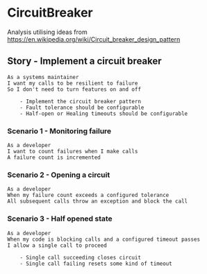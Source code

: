 # CircuitBreaker
Analysis utilising ideas from https://en.wikipedia.org/wiki/Circuit_breaker_design_pattern

## Story - Implement a circuit breaker

    As a systems maintainer
    I want my calls to be resilient to failure
    So I don't need to turn features on and off

        - Implement the circuit breaker pattern
        - Fault tolerance should be configurable
        - Half-open or Healing timeouts should be configurable


### Scenario 1 - Monitoring failure

    As a developer
    I want to count failures when I make calls
    A failure count is incremented

### Scenario 2 - Opening a circuit

    As a developer
    When my failure count exceeds a configured tolerance
    All subsequent calls throw an exception and block the call

### Scenario 3 -  Half opened state

    As a developer
    When my code is blocking calls and a configured timeout passes
    I allow a single call to proceed

        - Single call succeeding closes circuit
        - Single call failing resets some kind of timeout